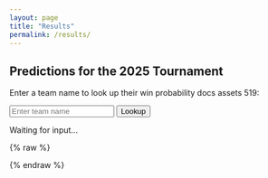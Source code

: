 ```yaml
---
layout: page
title: "Results"
permalink: /results/
---
```



## Predictions for the 2025 Tournament


Enter a team name to look up their win probability docs assets 519:

<input type="text" id="teamInput" placeholder="Enter team name">
<button id="lookupButton">Lookup</button>
<p id="result">Waiting for input...</p>

{% raw %}
<script>
let data = [];

// Log when the page is loaded
console.log("🔧 Script loaded, attempting fetch...");

// Fetch data
fetch("/march_madness_2025/assets/data.json")
  .then(response => {
    if (!response.ok) throw new Error("Network response was not ok");
    return response.json();
  })
  .then(json => {
    data = json;
    console.log("✅ Data loaded successfully", data.slice(0, 3)); // log a sample
  })
  .catch(error => {
    console.error("❌ Error loading JSON:", error);
    document.getElementById("result").innerText = "Failed to load data.";
  });

// Lookup function
function lookupTeam() {
  const inputElement = document.getElementById("teamInput");
  const outputElement = document.getElementById("result");

  if (!data || data.length === 0) {
    outputElement.innerText = "Data not loaded yet. Try again in a moment.";
    return;
  }

  const input = inputElement.value.trim().toLowerCase();
  console.log("🔍 Looking up team:", input);

  const result = data.find(entry => entry.Team.toLowerCase() === input);

  if (result) {
    outputElement.innerText = `Win Probability: ${Math.round(result.WinProb * 100)}%`;
    console.log("✅ Match found:", result);
  } else {
    outputElement.innerText = "Team not found.";
    console.log("❌ No match found.");
  }
}

// Add event listener safely
document.addEventListener("DOMContentLoaded", () => {
  const button = document.getElementById("lookupButton");
  if (button) {
    button.addEventListener("click", lookupTeam);
    console.log("🚀 Lookup button connected.");
  } else {
    console.error("❌ Lookup button not found!");
  }
});
</script>
{% endraw %}
